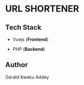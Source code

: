 # URL SHORTENER  

## Tech Stack

- Vuejs (**Frontend**) 

- PHP (**Backend**)


## Author

Gerald Kweku Addey 
